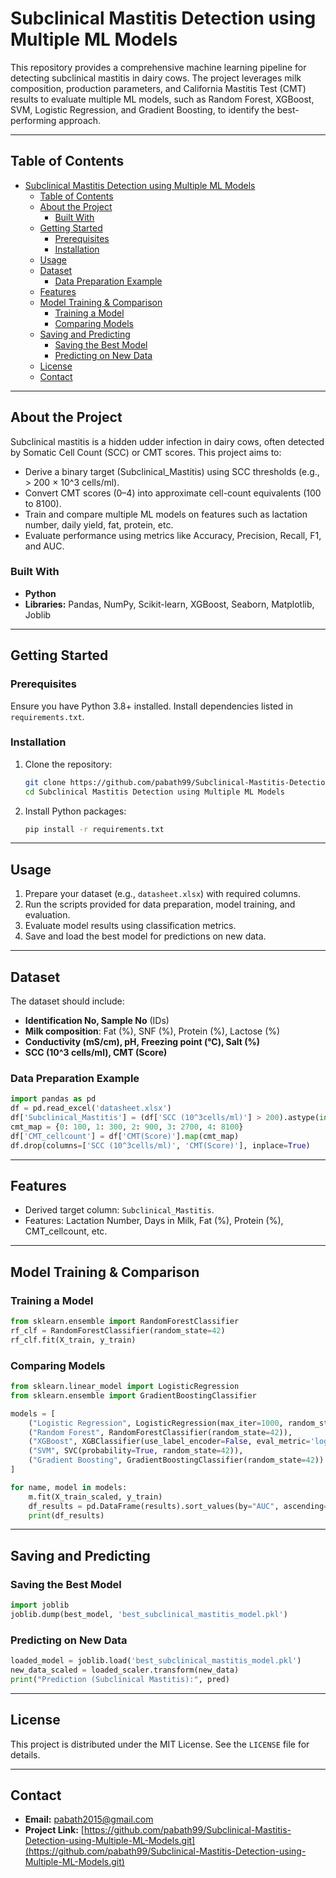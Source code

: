 # Subclinical Mastitis Detection using Multiple ML Models


This repository provides a comprehensive machine learning pipeline for detecting subclinical mastitis in dairy cows. The project leverages milk composition, production parameters, and California Mastitis Test (CMT) results to evaluate multiple ML models, such as Random Forest, XGBoost, SVM, Logistic Regression, and Gradient Boosting, to identify the best-performing approach.

---

## Table of Contents
- [Subclinical Mastitis Detection using Multiple ML Models](#subclinical-mastitis-detection-using-multiple-ml-models)
  - [Table of Contents](#table-of-contents)
  - [About the Project](#about-the-project)
    - [Built With](#built-with)
  - [Getting Started](#getting-started)
    - [Prerequisites](#prerequisites)
    - [Installation](#installation)
  - [Usage](#usage)
  - [Dataset](#dataset)
    - [Data Preparation Example](#data-preparation-example)
  - [Features](#features)
  - [Model Training \& Comparison](#model-training--comparison)
    - [Training a Model](#training-a-model)
    - [Comparing Models](#comparing-models)
  - [Saving and Predicting](#saving-and-predicting)
    - [Saving the Best Model](#saving-the-best-model)
    - [Predicting on New Data](#predicting-on-new-data)
  - [License](#license)
  - [Contact](#contact)

---

## About the Project
Subclinical mastitis is a hidden udder infection in dairy cows, often detected by Somatic Cell Count (SCC) or CMT scores. This project aims to:

- Derive a binary target (Subclinical_Mastitis) using SCC thresholds (e.g., > 200 × 10^3 cells/ml).
- Convert CMT scores (0–4) into approximate cell-count equivalents (100 to 8100).
- Train and compare multiple ML models on features such as lactation number, daily yield, fat, protein, etc.
- Evaluate performance using metrics like Accuracy, Precision, Recall, F1, and AUC.

### Built With
- **Python**
- **Libraries:** Pandas, NumPy, Scikit-learn, XGBoost, Seaborn, Matplotlib, Joblib

---

## Getting Started

### Prerequisites
Ensure you have Python 3.8+ installed. Install dependencies listed in `requirements.txt`.

### Installation
1. Clone the repository:
   ```bash
   git clone https://github.com/pabath99/Subclinical-Mastitis-Detection-using-Multiple-ML-Models.git
   cd Subclinical Mastitis Detection using Multiple ML Models
   ```
2. Install Python packages:
   ```bash
   pip install -r requirements.txt
   ```

---

## Usage

1. Prepare your dataset (e.g., `datasheet.xlsx`) with required columns.
2. Run the scripts provided for data preparation, model training, and evaluation.
3. Evaluate model results using classification metrics.
4. Save and load the best model for predictions on new data.

---

## Dataset
The dataset should include:
- **Identification No, Sample No** (IDs)
- **Milk composition**: Fat (%), SNF (%), Protein (%), Lactose (%)
- **Conductivity (mS/cm), pH, Freezing point (°C), Salt (%)**
- **SCC (10^3 cells/ml), CMT (Score)**

### Data Preparation Example
```python
import pandas as pd
df = pd.read_excel('datasheet.xlsx')
df['Subclinical_Mastitis'] = (df['SCC (10^3cells/ml)'] > 200).astype(int)
cmt_map = {0: 100, 1: 300, 2: 900, 3: 2700, 4: 8100}
df['CMT_cellcount'] = df['CMT(Score)'].map(cmt_map)
df.drop(columns=['SCC (10^3cells/ml)', 'CMT(Score)'], inplace=True)
```

---

## Features
- Derived target column: `Subclinical_Mastitis`.
- Features: Lactation Number, Days in Milk, Fat (%), Protein (%), CMT_cellcount, etc.

---

## Model Training & Comparison
### Training a Model
```python
from sklearn.ensemble import RandomForestClassifier
rf_clf = RandomForestClassifier(random_state=42)
rf_clf.fit(X_train, y_train)
```

### Comparing Models
```python
from sklearn.linear_model import LogisticRegression
from sklearn.ensemble import GradientBoostingClassifier

models = [
    ("Logistic Regression", LogisticRegression(max_iter=1000, random_state=42)),
    ("Random Forest", RandomForestClassifier(random_state=42)),
    ("XGBoost", XGBClassifier(use_label_encoder=False, eval_metric='logloss', random_state=42)),
    ("SVM", SVC(probability=True, random_state=42)),
    ("Gradient Boosting", GradientBoostingClassifier(random_state=42))
]

for name, model in models:
    m.fit(X_train_scaled, y_train)
    df_results = pd.DataFrame(results).sort_values(by="AUC", ascending=False)
    print(df_results)
```

---

## Saving and Predicting
### Saving the Best Model
```python
import joblib
joblib.dump(best_model, 'best_subclinical_mastitis_model.pkl')
```

### Predicting on New Data
```python
loaded_model = joblib.load('best_subclinical_mastitis_model.pkl')
new_data_scaled = loaded_scaler.transform(new_data)
print("Prediction (Subclinical Mastitis):", pred)
```

---

## License
This project is distributed under the MIT License. See the `LICENSE` file for details.

---

## Contact 
- **Email:** [pabath2015@gmail.com](pabath2015@gmail.com)
- **Project Link:** [https://github.com/pabath99/Subclinical-Mastitis-Detection-using-Multiple-ML-Models.git](https://github.com/pabath99/Subclinical-Mastitis-Detection-using-Multiple-ML-Models.git)
